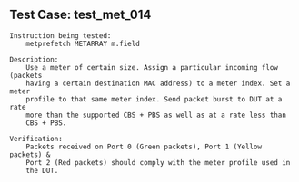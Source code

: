
Test Case: test_met_014
-----------------------

    Instruction being tested:
        metprefetch METARRAY m.field

    Description:
        Use a meter of certain size. Assign a particular incoming flow (packets
		having a certain destination MAC address) to a meter index. Set a meter
		profile to that same meter index. Send packet burst to DUT at a rate
		more than the supported CBS + PBS as well as at a rate less than
		CBS + PBS.

    Verification:
        Packets received on Port 0 (Green packets), Port 1 (Yellow packets) &
		Port 2 (Red packets) should comply with the meter profile used in
		the DUT.
